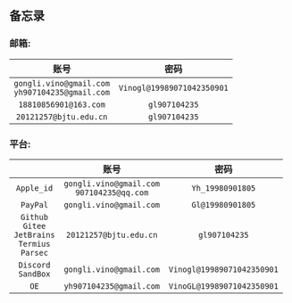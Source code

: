 ## 备忘录

### 邮箱:

|账号|密码|
|:--:|:--:|
|`gongli.vino@gmail.com`<br>`yh907104235@gmail.com`|`Vinogl@19989071042350901`|
|`18810856901@163.com`|`gl907104235`|
|`20121257@bjtu.edu.cn`|`gl907104235`|

### 平台:

||账号|密码|
|:--:|:--:|:--:|
|`Apple_id`|`gongli.vino@gmail.com`<br>`907104235@qq.com`|`Yh_19980901805`|
|`PayPal`|`gongli.vino@gmail.com`|`Gl@19980901805`|
|`Github`<br>`Gitee`<br>`JetBrains`<br>`Termius`<br>`Parsec`|`20121257@bjtu.edu.cn`|`gl907104235`|
|`Discord`<br>`SandBox`|`gongli.vino@gmail.com`|`Vinogl@19989071042350901`|
|`OE`|`yh907104235@gmail.com`|`VinoGL@19989071042350901`|
